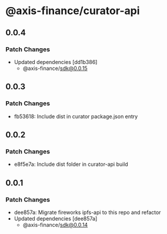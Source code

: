 # @axis-finance/curator-api

## 0.0.4

### Patch Changes

- Updated dependencies [dd1b386]
  - @axis-finance/sdk@0.0.15

## 0.0.3

### Patch Changes

- fb53618: Include dist in curator package.json entry

## 0.0.2

### Patch Changes

- e8f5e7a: Include dist folder in curator-api build

## 0.0.1

### Patch Changes

- dee857a: Migrate fireworks ipfs-api to this repo and refactor
- Updated dependencies [dee857a]
  - @axis-finance/sdk@0.0.14
